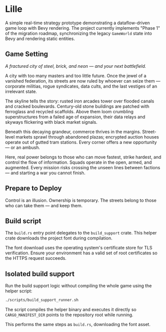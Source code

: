 # Lille

A simple real-time strategy prototype demonstrating a dataflow-driven game loop
with Bevy rendering. The project currently implements "Phase 1" of the
migration roadmap, synchronizing the legacy `GameWorld` state into Bevy and
rendering static entities.

## Game Setting

*A fractured city of steel, brick, and neon — and your next battlefield.*

A city with too many masters and too little future. Once the jewel of a
vanished federation, its streets are now ruled by whoever can seize them —
corporate militias, rogue syndicates, data cults, and the last vestiges of an
irrelevant state.

The skyline tells the story: rusted iron arcades tower over flooded canals and
cracked boulevards. Century-old stone buildings are patched with ferroglass and
recycled scaffolds. Above them loom crumbling superstructures from a failed age
of expansion, their data relays and skyways flickering with black market
signals.

Beneath this decaying grandeur, commerce thrives in the margins. Street-level
markets sprawl through abandoned plazas; encrypted auction houses operate out
of gutted tram stations. Every corner offers a new opportunity — or an ambush.

Here, real power belongs to those who can move fastest, strike hardest, and
control the flow of information. Squads operate in the open, armed, and
augmented. Every mission risks crossing the unseen lines between factions — and
starting a war you cannot finish.

## Prepare to Deploy

Control is an illusion. Ownership is temporary. The streets belong to those who
can take them — and keep them.

## Build script

The `build.rs` entry point delegates to the `build_support` crate. This helper
crate downloads the project font during compilation.

The font download uses the operating system's certificate store for TLS
verification. Ensure your environment has a valid set of root certificates so
the HTTPS request succeeds.

## Isolated build support

Run the build support logic without compiling the whole game using the helper
script:

```bash
./scripts/build_support_runner.sh
```

The script compiles the helper binary and executes it directly so
`CARGO_MANIFEST_DIR` points to the repository root while running.

This performs the same steps as `build.rs`, downloading the font asset.
